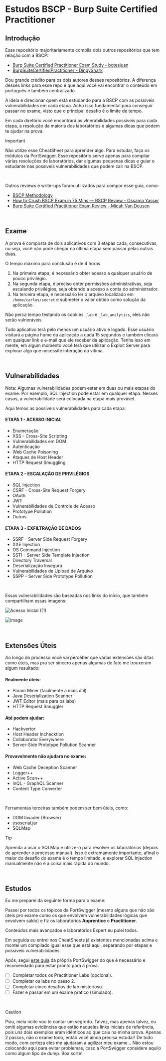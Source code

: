 # Estudos BSCP - Burp Suite Certified Practitioner

## Introdução
Esse repositório majoritariamente compila dois outros repositórios que tem relação com a BSCP:
* [Burp Suite Certified Practitioner Exam Study - botesjuan](https://github.com/botesjuan/Burp-Suite-Certified-Practitioner-Exam-Study)
* [BurpSuiteCertifiedPractitioner - DingyShark](https://github.com/DingyShark/BurpSuiteCertifiedPractitioner)

Dou grande crédito para os dois autores desses repositórios. A diferença desses links para esse repo é que aqui você vai encontrar o conteúdo em português e também centralizado.

A ideia é direcionar quem está estudando para a BSCP com as possíveis vulnerabilidades em cada etapa. Acho isso fundamental para conseguir passar no exame, visto que o principal desafio é o limite de tempo.

Em cada diretório você encontrará as vlnerabilidades possíveis para cada etapa, a resolução da maioria dos laboratórios e algumas dicas que podem te ajudar na prova.

> [!IMPORTANT]  
> Não utilize esse CheatSheet para aprender algo. Para estudar, faça os módulos da PortSwigger. Esse repositório serve apenas para compilar várias resoluções de laboratórios, dar algumas pequenas dicas e guiar o estudante nas possíveis vulnerabilidades que podem cair na BSCP.

<br>

Outros reviews e write-ups foram utilizados para compor esse guia, como:
* [BSCP Methodology](https://bscpcheatsheet.gitbook.io/exam)
* [How to Crush BSCP Exam in 75 Mins — BSCP Review - Ossama Yasser](https://medium.com/@ossamayasserr/how-to-crush-bscp-exam-in-75-mins-bscp-review-0b207a17e26d)
* [Burp Suite Certified Practitioner Exam Review - Micah Van Deusen](https://micahvandeusen.com/burp-suite-certified-practitioner-exam-review/)

<br>

## Exame

A prova é composta de dois aplicativos com 3 etapas cada, consecutivas, ou seja, você não pode chegar na última etapa sem passar pelas outras duas.

O tempo máximo para conclusão é de 4 horas.

1. Na primeira etapa, é necessário obter acesso a qualquer usuário de pouco privilégio.
2. Na segunda etapa, é preciso obter permissões administrativas, seja escalando privilégios, seja obtendo a acesso a conta do administrador.
3. Na terceira etapa, é necessário ler o arquivo localizado em `/home/carlos/secret` e submeter o valor obtido como solução da aplicação.

Não perca tempo testando os cookies `_lab` e `_lab_analytics`, eles não serão vulneráveis.

Todo aplicativo terá pelo menos um usuário ativo e logado. Esse usuário visitará a página home da aplicação a cada 15 segundos e também clicará em qualquer link e e-mail que ele receber da aplicação. Tenha isso em mente, em algum momento você terá que utilizar o Exploit Server para explorar algo que necessite interação da vítima.

<br>

## Vulnerabilidades
Nota: Algumas vulnerabilidades podem estar em duas ou mais etapas do exame. Por exemplo, SQL Injection pode estar em qualquer etapa. Nesses casos, a vulnerabilidade será colocada na etapa mais provável.

Aqui temos as possíveis vulnerabilidades para cada etapa:

#### ETAPA 1 - ACESSO INICIAL
* Enumeração
* XSS - Cross-Site Scripting
* Vulnerabilidades em DOM
* Autenticação
* Web Cache Poisoning
* Ataques de Host Header
* HTTP Request Smuggling

#### ETAPA 2 - ESCALAÇÃO DE PRIVILÉGIOS
* SQL Injection
* CSRF - Cross-Site Request Forgery
* OAuth
* JWT
* Vulnerabilidades de Controle de Acesso
* Prototype Pollution
* Outros

#### ETAPA 3 - EXFILTRAÇÃO DE DADOS
* SSRF - Server Side Request Forgery
* XXE Injection
* OS Command Injection
* SSTI - Server Side Template Injection
* Directory Traversal
* Deserialização Insegura
* Vulnerabilidades de Upload de Arquivo
* SSPP - Server Side Prototype Pollution

<br>

Essas vulnerabilidades são baseadas nos links do início, que também compartilham essas imagens:

![Acesso Inicial ((1)](https://github.com/user-attachments/assets/faa4597a-46b8-420e-bfe0-de61dbceeae0)

![image](https://github.com/user-attachments/assets/5fdc252f-befd-433c-b200-58c567fa4182)

<br>

## Extensões Úteis
Ao longo do processo você vai perceber que várias extensões são ditas como úteis, mas pra ser sincero apenas algumas de fato me trouxeram algum resultado:

#### Realmente úteis:
* Param Miner (facilmente a mais útil)
* Java Deserialization Scanner
* JWT Editor (mais para os labs)
* HTTP Request Smuggler

#### Até podem ajudar:
* Hackvertor
* Host Header Inchecktion
* Collaborator Everywhere
* Server-Side Prototype Pollution Scanner

#### Provavelmente não ajudará no exame:
* Web Cache Deception Scanner
* Logger++
* Active Scan++
* InQL - GraphQL Scanner
* Content Type Converter

<br>

Ferramentas terceiras também podem ser bem úteis, como:
* DOM Invader (Browser)
* ysoserial.jar
* SQLMap

> [!TIP]
> Aprenda a usar o SQLMap e utilize-o para resolver os laboratórios (depois de aprender o processo manual). Isso é extremamente importante, afinal o maior do desafio do exame é o tempo limitado, e explorar SQL Injection manualmente não é a coisa mais rápida do mundo.

<br>

## Estudos
Eu me preparei da seguinte forma para o exame:

Passei por todos os tópicos da PortSwigger (mesmo alguns que não são úteis pro exame como os que envolvem vulnerabilidades lógicas que envolvem saldo) e fiz os laboratórios **Apprentice** e **Practitioner**.

Conteúdos mais avançados e laboratórios Expert eu pulei todos.

Em seguida eu entrei nos CheatSheets já existentes mencionadas acima e montei um compilado igual esse que está aqui, separando por etapas e possíveis vulnerabilidades.

Após, segui [este guia](https://portswigger.net/web-security/certification/how-to-prepare) da própria PortSwigger do que é necessário e recomendado para estar pronto para a prova.

- [ ] Completar todos os Practitioner Labs (opcional).
- [ ] Completar os labs no passo 2.
- [ ] Completar cinco desafios de lab misterioso.
- [ ] Fazer e passar em um exame prático (simulado).

<br>

> [!CAUTION]
> Psiu, meia noite vou te contar um segredo. Talvez, mas apenas talvez, eu omiti algumas evidências que estão naqueles links iniciais de referência, pois uns dois exemplos eram idênticos ao que caiu na minha prova. Apenas 2 passos, não o exame todo, então você ainda precisa estudar! De todo modo, com certeza eles me ajudaram a agilizar meu exame... Não estou colocando aqui para evitar problemas, caso a PortSwigger considere aquilo como algum tipo de dump. Boa sorte!
